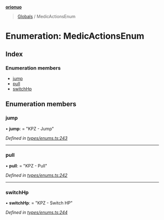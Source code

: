 **[orionuo](../README.md)**

> [Globals](../globals.md) / MedicActionsEnum

# Enumeration: MedicActionsEnum

## Index

### Enumeration members

* [jump](medicactionsenum.md#jump)
* [pull](medicactionsenum.md#pull)
* [switchHp](medicactionsenum.md#switchhp)

## Enumeration members

### jump

•  **jump**:  = "KPZ - Jump"

*Defined in [types/enums.ts:243](https://github.com/msviha/orionuo/blob/5f19aed/src/types/enums.ts#L243)*

___

### pull

•  **pull**:  = "KPZ - Pull"

*Defined in [types/enums.ts:242](https://github.com/msviha/orionuo/blob/5f19aed/src/types/enums.ts#L242)*

___

### switchHp

•  **switchHp**:  = "KPZ - Switch HP"

*Defined in [types/enums.ts:244](https://github.com/msviha/orionuo/blob/5f19aed/src/types/enums.ts#L244)*
